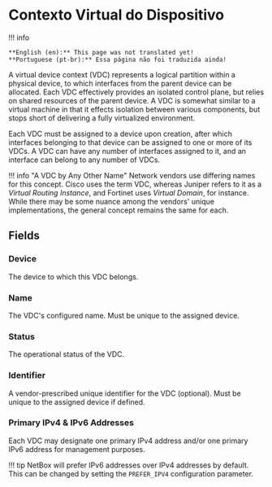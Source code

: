 # Contexto Virtual do Dispositivo

!!! info

    **English (en):** This page was not translated yet!
    **Portuguese (pt-br):** Essa página não foi traduzida ainda!

A virtual device context (VDC) represents a logical partition within a physical device, to which interfaces from the parent device can be allocated. Each VDC effectively provides an isolated control plane, but relies on shared resources of the parent device. A VDC is somewhat similar to a virtual machine in that it effects isolation between various components, but stops short of delivering a fully virtualized environment.

Each VDC must be assigned to a device upon creation, after which interfaces belonging to that device can be assigned to one or more of its VDCs. A VDC can have any number of interfaces assigned to it, and an interface can belong to any number of VDCs.

!!! info "A VDC by Any Other Name"
    Network vendors use differing names for this concept. Cisco uses the term VDC, whereas Juniper refers to it as a _Virtual Routing Instance_, and Fortinet uses _Virtual Domain_, for instance. While there may be some nuance among the vendors' unique implementations, the general concept remains the same for each.

## Fields

### Device

The device to which this VDC belongs.

### Name

The VDC's configured name. Must be unique to the assigned device.

### Status

The operational status of the VDC.

### Identifier

A vendor-prescribed unique identifier for the VDC (optional). Must be unique to the assigned device if defined.

### Primary IPv4 & IPv6 Addresses

Each VDC may designate one primary IPv4 address and/or one primary IPv6 address for management purposes.

!!! tip
    NetBox will prefer IPv6 addresses over IPv4 addresses by default. This can be changed by setting the `PREFER_IPV4` configuration parameter.